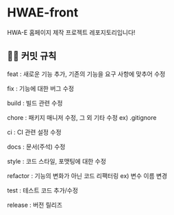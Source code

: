 # HWAE-front
HWA-E 홈페이지 제작 프로젝트 레포지토리입니다!

## 🤙🏻 커밋 규칙

feat : 새로운 기능 추가, 기존의 기능을 요구 사항에 맞추어 수정

fix : 기능에 대한 버그 수정

build : 빌드 관련 수정

chore : 패키지 매니저 수정, 그 외 기타 수정 ex) .gitignore

ci : CI 관련 설정 수정

docs : 문서(주석) 수정

style : 코드 스타일, 포맷팅에 대한 수정

refactor : 기능의 변화가 아닌 코드 리팩터링 ex) 변수 이름 변경

test : 테스트 코드 추가/수정

release : 버전 릴리즈
